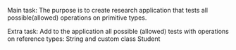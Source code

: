Main task:
The purpose is to create research application that tests all 
possible(allowed) operations on primitive types.

Extra task:
Add to the application all possible (allowed) tests 
with operations on reference types: String and custom class Student
